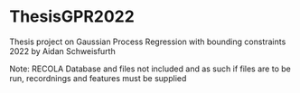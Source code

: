 # ThesisGPR2022
Thesis project on Gaussian Process Regression with bounding constraints 2022
by Aidan Schweisfurth

Note: RECOLA Database and files not included and as such if files are to be run, recordnings and features must be supplied

